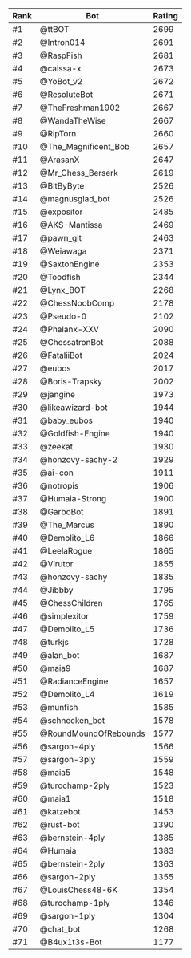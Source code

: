 Rank|Bot|Rating
---|---|---
#1|@ttBOT|2699
#2|@Intron014|2691
#3|@RaspFish|2681
#4|@caissa-x|2673
#5|@YoBot_v2|2672
#6|@ResoluteBot|2671
#7|@TheFreshman1902|2667
#8|@WandaTheWise|2667
#9|@RipTorn|2660
#10|@The_Magnificent_Bob|2657
#11|@ArasanX|2647
#12|@Mr_Chess_Berserk|2619
#13|@BitByByte|2526
#14|@magnusglad_bot|2526
#15|@expositor|2485
#16|@AKS-Mantissa|2469
#17|@pawn_git|2463
#18|@Weiawaga|2371
#19|@SaxtonEngine|2353
#20|@Toodfish|2344
#21|@Lynx_BOT|2268
#22|@ChessNoobComp|2178
#23|@Pseudo-0|2102
#24|@Phalanx-XXV|2090
#25|@ChessatronBot|2088
#26|@FataliiBot|2024
#27|@eubos|2017
#28|@Boris-Trapsky|2002
#29|@jangine|1973
#30|@likeawizard-bot|1944
#31|@baby_eubos|1940
#32|@Goldfish-Engine|1940
#33|@zeekat|1930
#34|@honzovy-sachy-2|1929
#35|@ai-con|1911
#36|@notropis|1906
#37|@Humaia-Strong|1900
#38|@GarboBot|1891
#39|@The_Marcus|1890
#40|@Demolito_L6|1866
#41|@LeelaRogue|1865
#42|@Virutor|1855
#43|@honzovy-sachy|1835
#44|@Jibbby|1795
#45|@ChessChildren|1765
#46|@simplexitor|1759
#47|@Demolito_L5|1736
#48|@turkjs|1728
#49|@alan_bot|1687
#50|@maia9|1687
#51|@RadianceEngine|1657
#52|@Demolito_L4|1619
#53|@munfish|1585
#54|@schnecken_bot|1578
#55|@RoundMoundOfRebounds|1577
#56|@sargon-4ply|1566
#57|@sargon-3ply|1559
#58|@maia5|1548
#59|@turochamp-2ply|1523
#60|@maia1|1518
#61|@katzebot|1453
#62|@rust-bot|1390
#63|@bernstein-4ply|1385
#64|@Humaia|1383
#65|@bernstein-2ply|1363
#66|@sargon-2ply|1355
#67|@LouisChess48-6K|1354
#68|@turochamp-1ply|1346
#69|@sargon-1ply|1304
#70|@chat_bot|1268
#71|@B4ux1t3s-Bot|1177
